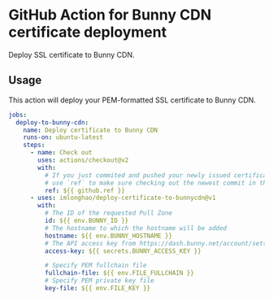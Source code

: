 # GitHub Action for Bunny CDN certificate deployment

Deploy SSL certificate to Bunny CDN.

## Usage

This action will deploy your PEM-formatted SSL certificate to Bunny CDN.

```yaml
jobs:
  deploy-to-bunny-cdn:
    name: Deploy certificate to Bunny CDN
    runs-on: ubuntu-latest
    steps:
      - name: Check out
        uses: actions/checkout@v2
        with:
          # If you just commited and pushed your newly issued certificate to this repo in a previous job,
          # use `ref` to make sure checking out the newest commit in this job
          ref: ${{ github.ref }}
      - uses: imlonghao/deploy-certificate-to-bunnycdn@v1
        with:
          # The ID of the requested Pull Zone
          id: ${{ env.BUNNY_ID }}
          # The hostname to which the hostname will be added
          hostname: ${{ env.BUNNY_HOSTNAME }}
          # The API access key from https://dash.bunny.net/account/settings
          access-key: ${{ secrets.BUNNY_ACCESS_KEY }}

          # Specify PEM fullchain file
          fullchain-file: ${{ env.FILE_FULLCHAIN }}
          # Specify PEM private key file
          key-file: ${{ env.FILE_KEY }}
```
